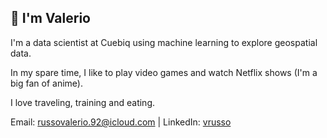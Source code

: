 ## 👋 I'm Valerio

I'm a data scientist at Cuebiq using machine learning to explore geospatial data.

In my spare time, I like to play video games and watch Netflix shows (I'm a big fan of anime).

I love traveling, training and eating.

Email: russovalerio.92@icloud.com | LinkedIn: [vrusso](https://www.linkedin.com/in/-vrusso/)
